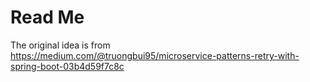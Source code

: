 # Read Me

The original idea is from  
https://medium.com/@truongbui95/microservice-patterns-retry-with-spring-boot-03b4d59f7c8c


